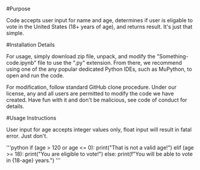 #Purpose

Code accepts user input for name and age, determines if user is eligable to vote in the United States (18+ years of age), and returns result. It's just that simple.

#Installation Details

For usage, simply download zip file, unpack, and modify the "Something-code.ipynb" file to use the ".py" extension. From there, we recommend using one of the any popular dedicated Python IDEs, such as MuPython, to open and run the code.

For modification, follow standard GitHub clone procedure. Under our license, any and all users are permitted to modify the code we have created. Have fun with it and don't be malicious, see code of conduct for details.

#Usage Instructions

User input for age accepts integer values only, float input will result in fatal error. Just don't.

'''python
if (age > 120 or age <= 0):
        print("That is not a valid age!")
    elif (age >= 18):
        print("You are eligible to vote!")
    else:
        print(f"You will be able to vote in {18-age} years.")
'''